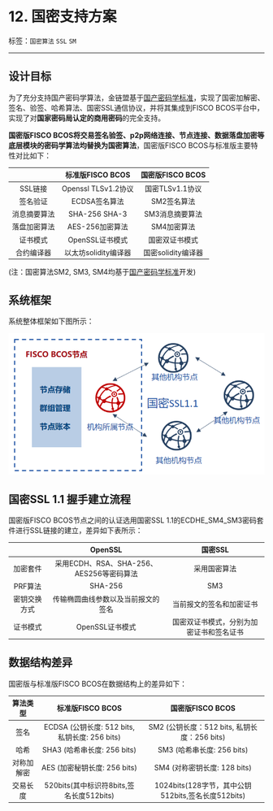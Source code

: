 # 12. 国密支持方案

标签：``国密算法`` ``SSL`` ``SM``

----
## 设计目标

  为了充分支持国产密码学算法，金链盟基于[国产密码学标准](http://www.gmbz.org.cn/main/bzlb.html)，实现了国密加解密、签名、验签、哈希算法、国密SSL通信协议，并将其集成到FISCO BCOS平台中，实现了对**国家密码局认定的商用密码**的完全支持。

**国密版FISCO BCOS将交易签名验签、p2p网络连接、节点连接、数据落盘加密等底层模块的密码学算法均替换为国密算法**，国密版FISCO BCOS与标准版主要特性对比如下：

 |              |   标准版FISCO BCOS   |  国密版FISCO BCOS  |
 |:------------:|:--------------------:|:------------------:|
 |   SSL链接    | Openssl TLSv1.2协议  |  国密TLSv1.1协议   |
 |   签名验证   |    ECDSA签名算法     |    SM2签名算法     |
 | 消息摘要算法 |    SHA-256 SHA-3     |  SM3消息摘要算法   |
 | 落盘加密算法 |   AES-256加密算法    |    SM4加密算法     |
 |   证书模式   |   OpenSSL证书模式    |   国密双证书模式   |
 |  合约编译器  | 以太坊solidity编译器 | 国密solidity编译器 |

(注：国密算法SM2, SM3, SM4均基于[国产密码学标准](http://www.gmbz.org.cn/main/bzlb.html)开发)

## 系统框架

系统整体框架如下图所示：

![](../../images/guomi/guomishakehand.png)

## 国密SSL 1.1 握手建立流程

国密版FISCO BCOS节点之间的认证选用国密SSL 1.1的ECDHE_SM4_SM3密码套件进行SSL链接的建立，差异如下表所示：

 |              |                 OpenSSL                  |                 国密SSL                  |
 |:------------:|:----------------------------------------:|:----------------------------------------:|
 |   加密套件   | 采用ECDH、RSA、SHA-256、AES256等密码算法 |               采用国密算法               |
 |   PRF算法    |                 SHA-256                  |                   SM3                    |
 | 密钥交换方式 |    传输椭圆曲线参数以及当前报文的签名    |         当前报文的签名和加密证书         |
 |   证书模式   |             OpenSSL证书模式              | 国密双证书模式，分别为加密证书和签名证书 |

## 数据结构差异

国密版与标准版FISCO BCOS在数据结构上的差异如下：

 |  算法类型  |                标准版FISCO BCOS                |                  国密版FISCO BCOS                  |
 |:----------:|:----------------------------------------------:|:--------------------------------------------------:|
 |    签名    | ECDSA (公钥长度: 512 bits, 私钥长度: 256 bits) |    SM2 (公钥长度：512 bits, 私钥长度：256 bits)    |
 |    哈希    |          SHA3 (哈希串长度: 256 bits)           |             SM3 (哈希串长度: 256 bits)             |
 | 对称加解密 |          AES (加密秘钥长度: 256 bits)          |            SM4 (对称密钥长度: 128 bits)            |
 |  交易长度  |    520bits(其中标识符8bits,签名长度512bits)    | 1024bits(128字节，其中公钥512bits,签名长度512bits) |
